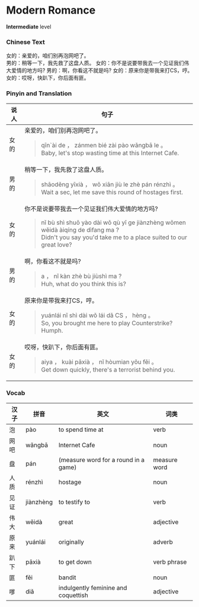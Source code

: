 # Modern Romance
**Intermediate** level
### Chinese Text
女的：亲爱的，咱们别再泡网吧了。<br />男的：稍等一下，我先救了这盘人质。
女的：你不是说要带我去一个见证我们伟大爱情的地方吗?
男的：啊，你看这不就是吗?
女的：原来你是带我来打CS，哼。
女的：哎呀，快趴下，你后面有匪。

### Pinyin and Translation
|说人|句子|
|----|----|
|女的|亲爱的，咱们别再泡网吧了。<blockquote>qīn`ài de ， zánmen bié zài pào wǎngbā le 。<br />Baby, let's stop wasting time at this Internet Cafe.</blockquote>|
|男的|稍等一下，我先救了这盘人质。<blockquote>shāoděng yīxià ， wǒ xiān jiù le zhè pán rénzhì 。<br />Wait a sec, let me save this round of hostages first.</blockquote>|
|女的|你不是说要带我去一个见证我们伟大爱情的地方吗?<blockquote>nǐ bù shì shuō yào dài wǒ qù yī ge jiànzhèng wǒmen wěidà àiqíng de dìfang ma ?<br />Didn't you say you'd take me to a place suited to our great love?</blockquote>|
|男的|啊，你看这不就是吗?<blockquote>a ， nǐ kàn zhè bù jiùshì ma ?<br />Huh, what do you think this is?</blockquote>|
|女的|原来你是带我来打CS，哼。<blockquote>yuánlái nǐ shì dài wǒ lái dǎ CS ， hèng 。<br />So, you brought me here to play Counterstrike? Humph.</blockquote>|
|女的|哎呀，快趴下，你后面有匪。<blockquote>aiya ， kuài pāxià ， nǐ hòumian yǒu fěi 。<br />Get down quickly, there's a terrorist behind you.</blockquote>|
### Vocab
|汉子|拼音|英文|词类|
|----|----|----|----|
|泡|pào|to spend time at|verb|
|网吧|wǎngbā|Internet Cafe|noun|
|盘|pán|(measure word for a round in a game)|measure word|
|人质|rénzhì|hostage|noun|
|见证|jiànzhèng|to testify to|verb|
|伟大|wěidà|great|adjective|
|原来|yuánlái|originally|adverb|
|趴下|pāxià|to get down|verb phrase|
|匪|fěi|bandit|noun|
|嗲|diǎ|indulgently feminine and coquettish|adjective|
